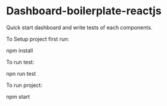 # Dashboard-boilerplate-reactjs
Quick start dashboard and write tests of each components.

To Setup project first run: 

npm install

To run test:

npn run test

To run project:

npm start

